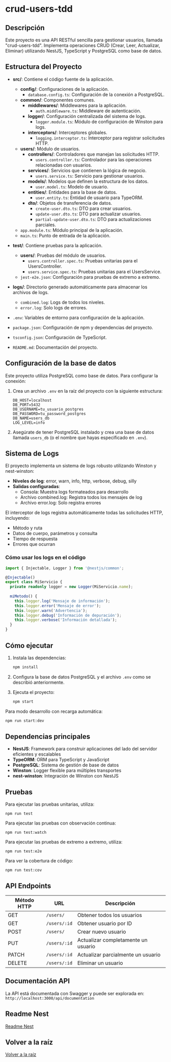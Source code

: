 # crud-users-tdd

## Descripción

Este proyecto es una API RESTful sencilla para gestionar usuarios, llamada "crud-users-tdd". Implementa operaciones CRUD (Crear, Leer, Actualizar, Eliminar) utilizando NestJS, TypeScript y PostgreSQL como base de datos.

## Estructura del Proyecto

- **src/**: Contiene el código fuente de la aplicación.
  - **config/**: Configuraciones de la aplicación.
    - `database.config.ts`: Configuración de la conexión a PostgreSQL.
  - **common/**: Componentes comunes.
    - **middlewares/**: Middlewares para la aplicación.
      - `auth.middleware.ts`: Middleware de autenticación.
    - **logger/**: Configuración centralizada del sistema de logs.
      - `logger.module.ts`: Módulo de configuración de Winston para logs.
    - **interceptors/**: Interceptores globales.
      - `logging.interceptor.ts`: Interceptor para registrar solicitudes HTTP.
  - **users/**: Módulo de usuarios.
    - **controllers/**: Controladores que manejan las solicitudes HTTP.
      - `users.controller.ts`: Controlador para las operaciones relacionadas con usuarios.
    - **services/**: Servicios que contienen la lógica de negocio.
      - `users.service.ts`: Servicio para gestionar usuarios.
    - **models/**: Modelos que definen la estructura de los datos.
      - `user.model.ts`: Modelo de usuario.
    - **entities/**: Entidades para la base de datos.
      - `user.entity.ts`: Entidad de usuario para TypeORM.
    - **dto/**: Objetos de transferencia de datos.
      - `create-user.dto.ts`: DTO para crear usuarios.
      - `update-user.dto.ts`: DTO para actualizar usuarios.
      - `partial-update-user.dto.ts`: DTO para actualizaciones parciales.
  - `app.module.ts`: Módulo principal de la aplicación.
  - `main.ts`: Punto de entrada de la aplicación.

- **test/**: Contiene pruebas para la aplicación.
  - **users/**: Pruebas del módulo de usuarios.
    - `users.controller.spec.ts`: Pruebas unitarias para el UsersController.
    - `users.service.spec.ts`: Pruebas unitarias para el UsersService.
  - `jest-e2e.json`: Configuración para pruebas de extremo a extremo.

- **logs/**: Directorio generado automáticamente para almacenar los archivos de logs.
  - `combined.log`: Logs de todos los niveles.
  - `error.log`: Solo logs de errores.

- `.env`: Variables de entorno para configuración de la aplicación.
- `package.json`: Configuración de npm y dependencias del proyecto.
- `tsconfig.json`: Configuración de TypeScript.
- `README.md`: Documentación del proyecto.

## Configuración de la base de datos

Este proyecto utiliza PostgreSQL como base de datos. Para configurar la conexión:

1. Crea un archivo `.env` en la raíz del proyecto con la siguiente estructura:
    ```
    DB_HOST=localhost
    DB_PORT=5432
    DB_USERNAME=tu_usuario_postgres
    DB_PASSWORD=tu_password_postgres
    DB_NAME=users_db
    LOG_LEVEL=info
    ```

2. Asegúrate de tener PostgreSQL instalado y crea una base de datos llamada `users_db` (o el nombre que hayas especificado en `.env`).

## Sistema de Logs

El proyecto implementa un sistema de logs robusto utilizando Winston y nest-winston:

- **Niveles de log**: error, warn, info, http, verbose, debug, silly
- **Salidas configuradas**:
  - Consola: Muestra logs formateados para desarrollo
  - Archivo combined.log: Registra todos los mensajes de log
  - Archivo error.log: Solo registra errores

El interceptor de logs registra automáticamente todas las solicitudes HTTP, incluyendo:
- Método y ruta
- Datos de cuerpo, parámetros y consulta
- Tiempo de respuesta
- Errores que ocurran

### Cómo usar los logs en el código

```typescript
import { Injectable, Logger } from '@nestjs/common';

@Injectable()
export class MiServicio {
  private readonly logger = new Logger(MiServicio.name);
  
  miMetodo() {
    this.logger.log('Mensaje de información');
    this.logger.error('Mensaje de error');
    this.logger.warn('Advertencia');
    this.logger.debug('Información de depuración');
    this.logger.verbose('Información detallada');
  }
}
```

## Cómo ejecutar

1. Instala las dependencias:
    ```sh
    npm install
    ```

2. Configura la base de datos PostgreSQL y el archivo `.env` como se describió anteriormente.

3. Ejecuta el proyecto:
    ```sh
    npm start
    ```

Para modo desarrollo con recarga automática:
```sh
npm run start:dev
```

## Dependencias principales

- **NestJS**: Framework para construir aplicaciones del lado del servidor eficientes y escalables
- **TypeORM**: ORM para TypeScript y JavaScript
- **PostgreSQL**: Sistema de gestión de base de datos
- **Winston**: Logger flexible para múltiples transportes
- **nest-winston**: Integración de Winston con NestJS

## Pruebas

Para ejecutar las pruebas unitarias, utiliza:
```
npm run test
```

Para ejecutar las pruebas con observación continua:
```
npm run test:watch
```

Para ejecutar las pruebas de extremo a extremo, utiliza:
```
npm run test:e2e
```

Para ver la cobertura de código:
```
npm run test:cov
```

## API Endpoints

| Método HTTP | URL | Descripción |
|-------------|-----|-------------|
| GET | `/users/` | Obtener todos los usuarios |
| GET | `/users/:id` | Obtener usuario por ID |
| POST | `/users/` | Crear nuevo usuario |
| PUT | `/users/:id` | Actualizar completamente un usuario |
| PATCH | `/users/:id` | Actualizar parcialmente un usuario |
| DELETE | `/users/:id` | Eliminar un usuario |

## Documentación API

La API está documentada con Swagger y puede ser explorada en:
`http://localhost:3000/api/documentation`

## Readme Nest

[Readme Nest](./README-Nest.md)

## Volver a la raíz

[Volver a la raíz](../README.md)